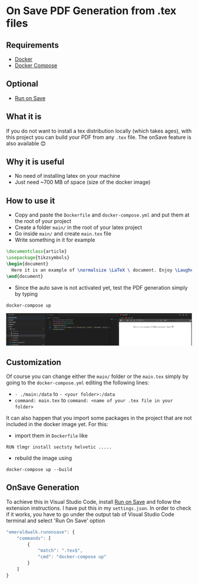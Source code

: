 # On Save PDF Generation from .tex files

## Requirements
* [Docker](https://www.docker.com/)
* [Docker Compose](https://docs.docker.com/compose/)

## Optional
* [Run on Save](https://marketplace.visualstudio.com/items?itemName=emeraldwalk.RunOnSave)


## What it is
If you do not want to install a tex distribution locally (which takes ages), with this project you can build your PDF from any `.tex` file. The onSave feature is also available :blush:


## Why it is useful
* No need of installing latex on your machine 
* Just need ~700 MB of space (size of the docker image)


## How to use it 
* Copy and paste the `Dockerfile` and `docker-compose.yml` and put them at the root of your project
* Create a folder `main/` in the root of your latex project
* Go inside `main/` and create `main.tex` file
* Write something in it for example 
``` latex
\documentclass{article}
\usepackage{tikzsymbols}
\begin{document}
  Here it is an example of \normalsize \LaTeX \ document. Enjoy \Laughey[1.3]
\end{document}
```
* Since the auto save is not activated yet, test the PDF generation simply by typing
```
docker-compose up
```
![](pdflatex.png?raw=true)

## Customization

Of course you can change either the `main/` folder or the `main.tex` simply by going to the `docker-compose.yml` editing the following lines:
  * `- ./main:/data` to `- <your folder>:/data`
  * `command: main.tex` to `command: <name of your .tex file in your folder>`

It can also happen that you import some packages in the project that are not included in the docker image yet. For this:
  * import them in `Dockerfile` like
  ```
  RUN tlmgr install sectsty helvetic .....
  ```
  * rebuild the image using
  ```
  docker-compose up --build
  ```


## OnSave Generation
To achieve this in Visual Studio Code, install [Run on Save](https://marketplace.visualstudio.com/items?itemName=emeraldwalk.RunOnSave) and follow the extension instructions. I have put this in my `settings.json`. In order to check if it works, you have to go under the output tab of Visual Studio Code terminal and select 'Run On Save' option
``` javascript    
"emeraldwalk.runonsave": {
    "commands": [
        {
            "match": ".tex$",
            "cmd": "docker-compose up"
        }
    ]
}
```